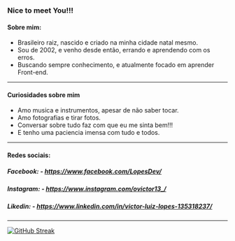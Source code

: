 ### Nice to meet You!!!

#### Sobre mim:

  - Brasileiro raiz, nascido e criado na minha cidade natal mesmo.
  - Sou de 2002, e venho desde então, errando e aprendendo com os erros.
  - Buscando sempre conhecimento, e atualmente focado em aprender Front-end.
  
   --------------------------------
  
#### Curiosidades sobre mim
  - Amo musica e instrumentos, apesar de não saber tocar.
  - Amo fotografias e tirar fotos.
  - Conversar sobre tudo faz com que eu me sinta bem!!!
  - E tenho uma paciencia imensa com tudo e todos.
  
   ---------------------------------------------------------------------------------
 
 #### Redes sociais:
 
 ##### Facebook: - https://www.facebook.com/LopesDev/
 
 ##### Instagram: - https://www.instagram.com/ovictor13_/
 
 ##### Likedin: - https://www.linkedin.com/in/victor-luiz-lopes-135318237/
 
 ---------------------------------------------------------------------------------
 
 [![GitHub Streak](https://github-readme-streak-stats.herokuapp.com?user=VictorLopes13&theme=react&hide_border=true&locale=pt-br&date_format=j%20M%5B%20Y%5D)](https://git.io/streak-stats)



